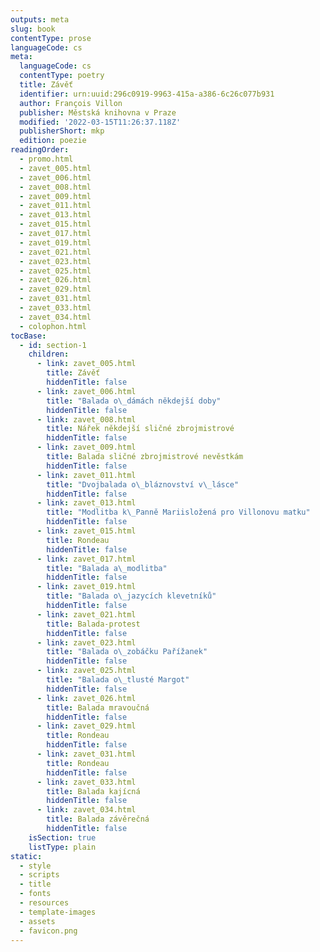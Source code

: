 ```yaml
---
outputs: meta
slug: book
contentType: prose
languageCode: cs
meta:
  languageCode: cs
  contentType: poetry
  title: Závěť
  identifier: urn:uuid:296c0919-9963-415a-a386-6c26c077b931
  author: François Villon
  publisher: Městská knihovna v Praze
  modified: '2022-03-15T11:26:37.118Z'
  publisherShort: mkp
  edition: poezie
readingOrder:
  - promo.html
  - zavet_005.html
  - zavet_006.html
  - zavet_008.html
  - zavet_009.html
  - zavet_011.html
  - zavet_013.html
  - zavet_015.html
  - zavet_017.html
  - zavet_019.html
  - zavet_021.html
  - zavet_023.html
  - zavet_025.html
  - zavet_026.html
  - zavet_029.html
  - zavet_031.html
  - zavet_033.html
  - zavet_034.html
  - colophon.html
tocBase:
  - id: section-1
    children:
      - link: zavet_005.html
        title: Závěť
        hiddenTitle: false
      - link: zavet_006.html
        title: "Balada o\_dámách někdejší doby"
        hiddenTitle: false
      - link: zavet_008.html
        title: Nářek někdejší sličné zbrojmistrové
        hiddenTitle: false
      - link: zavet_009.html
        title: Balada sličné zbrojmistrové nevěstkám
        hiddenTitle: false
      - link: zavet_011.html
        title: "Dvojbalada o\_bláznovství v\_lásce"
        hiddenTitle: false
      - link: zavet_013.html
        title: "Modlitba k\_Panně Mariisložená pro Villonovu matku"
        hiddenTitle: false
      - link: zavet_015.html
        title: Rondeau
        hiddenTitle: false
      - link: zavet_017.html
        title: "Balada a\_modlitba"
        hiddenTitle: false
      - link: zavet_019.html
        title: "Balada o\_jazycích klevetníků"
        hiddenTitle: false
      - link: zavet_021.html
        title: Balada-protest
        hiddenTitle: false
      - link: zavet_023.html
        title: "Balada o\_zobáčku Pařížanek"
        hiddenTitle: false
      - link: zavet_025.html
        title: "Balada o\_tlusté Margot"
        hiddenTitle: false
      - link: zavet_026.html
        title: Balada mravoučná
        hiddenTitle: false
      - link: zavet_029.html
        title: Rondeau
        hiddenTitle: false
      - link: zavet_031.html
        title: Rondeau
        hiddenTitle: false
      - link: zavet_033.html
        title: Balada kajícná
        hiddenTitle: false
      - link: zavet_034.html
        title: Balada závěrečná
        hiddenTitle: false
    isSection: true
    listType: plain
static:
  - style
  - scripts
  - title
  - fonts
  - resources
  - template-images
  - assets
  - favicon.png
---
```

